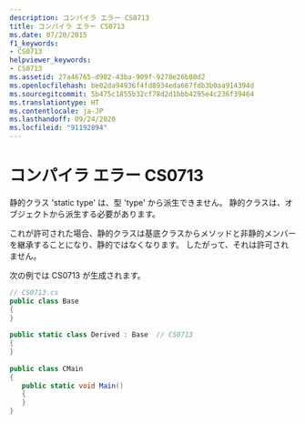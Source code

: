 ```yaml
---
description: コンパイラ エラー CS0713
title: コンパイラ エラー CS0713
ms.date: 07/20/2015
f1_keywords:
- CS0713
helpviewer_keywords:
- CS0713
ms.assetid: 27a46765-d982-43ba-909f-9278e26b80d2
ms.openlocfilehash: be02da94936f4fd8934eda667fdb3b0aa914394d
ms.sourcegitcommit: 5b475c1855b32cf78d2d1bbb4295e4c236f39464
ms.translationtype: HT
ms.contentlocale: ja-JP
ms.lasthandoff: 09/24/2020
ms.locfileid: "91192894"
---
```

# <a name="compiler-error-cs0713"></a>コンパイラ エラー CS0713

静的クラス 'static type' は、型 'type' から派生できません。 静的クラスは、オブジェクトから派生する必要があります。  
  
 これが許可された場合、静的クラスは基底クラスからメソッドと非静的メンバーを継承することになり、静的ではなくなります。 したがって、それは許可されません。  
  
 次の例では CS0713 が生成されます。  
  
```csharp  
// CS0713.cs  
public class Base  
{  
}  
  
public static class Derived : Base  // CS0713  
{  
}  
  
public class CMain  
{  
   public static void Main()  
   {  
   }  
}  
```
